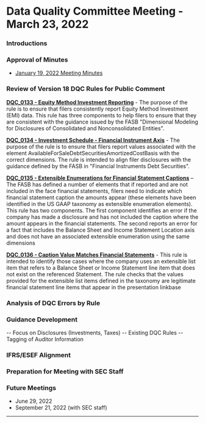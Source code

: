 # Data Quality Committee Meeting - March 23, 2022

### Introductions
  
### Approval of Minutes
  + [January 19, 2022 Meeting Minutes](DRAFTDQCMeetingNotes220119.docx?raw=true)

### Review of Version 18 DQC Rules for Public Comment

**[DQC_0133 - Equity Method Investment Reporting](https://github.com/dataqualitycommittee/dqc_us_rules/blob/v18/docs/DQC_US_0133/DQC_0133.md)** - The purpose of the rule is to ensure that filers consistently report Equity Method Investment (EMI) data.  This rule has three components to help filers to ensure that they are consistent with the guidance issued by the FASB "Dimensional Modeling for Disclosures of Consolidated and Nonconsolidated Entities".

**[DQC_0134 - Investment Schedule - Financial Instrument Axis](https://github.com/dataqualitycommittee/dqc_us_rules/blob/v18/docs/DQC_US_0134/DQC_0134.md)** - The purpose of the rule is to ensure that filers report values associated with the element AvailableForSaleDebtSecuritiesAmortizedCostBasis with the correct dimensions.  The rule is intended to align filer disclosures with the guidance defined by the FASB in "Financial Instruments Debt Securities".

**[DQC_0135 - Extensible Enumerations for Financial Statement Captions](https://github.com/dataqualitycommittee/dqc_us_rules/blob/v18/docs/DQC_US_0135/DQC_0135.md)** – The FASB has defined a number of elements that if reported and are not included in the face financial statements, filers need to indicate which financial statement caption the amounts appear (these elements have been identified in the US GAAP taxonomy as extensible enumeration elements). This rule has two components. The first component identifies an error if the company has made a disclosure and has not included the caption where the amount appears in the financial statements.  The second reports an error for a fact that includes the Balance Sheet and Income Statement Location axis and does not have an associated extensible enumeration using the same dimensions

**[DQC_0136 - Caption Value Matches Financial Statements](https://github.com/dataqualitycommittee/dqc_us_rules/blob/v18/docs/DQC_US_0136/DQC_0136.md)** - This rule is intended to identify those cases where the company uses an extensible list item that refers to a Balance Sheet or  Income Statement  line item that does not exist on the referenced Statement. The rule checks that the values provided for the extensible list items defined in the taxonomy are legitimate financial statement line items that appear in the presentation linkbase

### Analysis of DQC Errors by Rule

### Guidance Development
  -- Focus on Disclosures (Investments, Taxes)
  -- Existing DQC Rules
  -- Tagging of Auditor Information

### IFRS/ESEF Alignment

### Preparation for Meeting with SEC Staff

### Future Meetings
  - June 29, 2022
  - September 21, 2022 (with SEC staff)
______________________

